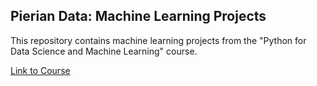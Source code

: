 ## Pierian Data: Machine Learning Projects
This repository contains machine learning projects from the "Python for Data Science and Machine Learning" course.

[Link to Course](https://www.pieriandata.com/p/python-for-data-science-and-machine-learning-bootcamp) 
